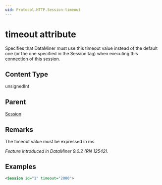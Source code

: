 ```yaml
---
uid: Protocol.HTTP.Session-timeout
---
```


# timeout attribute

Specifies that DataMiner must use this timeout value instead of the default one (or the one specified in the Session tag) when executing this connection of this session.

## Content Type

unsignedInt

## Parent

[Session](xref:Protocol.HTTP.Session)

## Remarks

The timeout value must be expressed in ms.

*Feature introduced in DataMiner 9.0.2 (RN 12542).*

## Examples

```xml
<Session id="1" timeout="2000">
```

